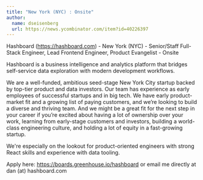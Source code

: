 ```yaml
---
title: "New York (NYC) : Onsite"
author:
  name: dseisenberg
  url: https://news.ycombinator.com/item?id=40226397
---
```

Hashboard (<a href="https:&#x2F;&#x2F;hashboard.com" rel="nofollow">https:&#x2F;&#x2F;hashboard.com</a>) - New York (NYC) - Senior&#x2F;Staff Full-Stack Engineer, Lead Frontend Engineer, Product Evangelist - Onsite

Hashboard is a business intelligence and analytics platform that bridges self-service data exploration with modern development workflows.

We are a well-funded, ambitious seed-stage New York City startup backed by top-tier product and data investors. Our team has experience as early employees of successful startups and in big tech. We have early product-market fit and a growing list of paying customers, and we’re looking to build a diverse and thriving team. And we might be a great fit for the next step in your career if you’re excited about having a lot of ownership over your work, learning from early-stage customers and investors, building a world-class engineering culture, and holding a lot of equity in a fast-growing startup.

We&#x27;re especially on the lookout for product-oriented engineers with strong React skills and experience with data tooling.

Apply here: <a href="https:&#x2F;&#x2F;boards.greenhouse.io&#x2F;hashboard" rel="nofollow">https:&#x2F;&#x2F;boards.greenhouse.io&#x2F;hashboard</a> or email me directly at dan (at) hashboard.com
